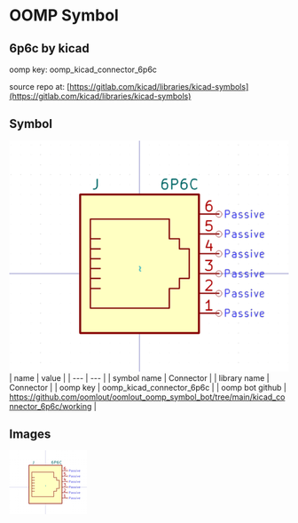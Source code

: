 # OOMP Symbol  
## 6p6c  by kicad  
  
oomp key: oomp_kicad_connector_6p6c  
  
source repo at: [https://gitlab.com/kicad/libraries/kicad-symbols](https://gitlab.com/kicad/libraries/kicad-symbols)  
## Symbol  
  
[![working.png](working_600.png)](working.png)  
| name | value | 
| --- | --- | 
| symbol name | Connector | 
| library name | Connector | 
| oomp key | oomp_kicad_connector_6p6c | 
| oomp bot github | https://github.com/oomlout/oomlout_oomp_symbol_bot/tree/main/kicad_connector_6p6c/working | 
## Images  
  
[![working.png](working_140.png)](working.png)  
